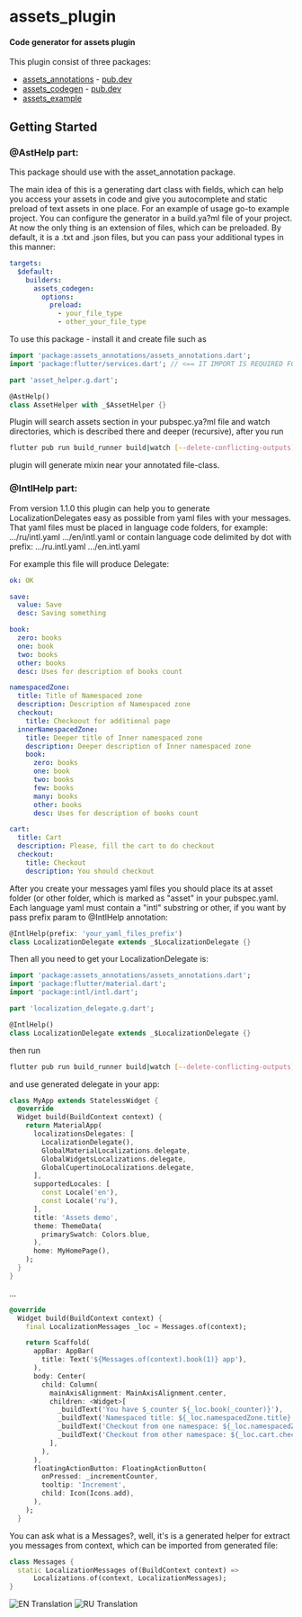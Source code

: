 # assets_plugin

#### Code generator for assets plugin

This plugin consist of three packages:
- [assets_annotations](https://github.com/alphamikle/assets_plugin/tree/master/assets_annotations) - [pub.dev](https://pub.dev/packages/assets_annotations)
- [assets_codegen](https://github.com/alphamikle/assets_plugin/tree/master/assets_codegen) - [pub.dev](https://pub.dev/packages/assets_codegen)
- [assets_example](https://github.com/alphamikle/assets_plugin/tree/master/assets_example)

## Getting Started

### @AstHelp part:
This package should use with the asset_annotation package.

The main idea of this is a generating dart class with fields, which can help you access your assets in code and give you autocomplete and static preload of text assets in one place.
For an example of usage go-to example project.
You can configure the generator in a build.ya?ml file of your project. At now the only thing is an extension of files, which can be preloaded. By default, it is a .txt and .json files, but you can pass your additional types in this
manner:
```yaml
targets:
  $default:
    builders:
      assets_codegen:
        options:
          preload:
            - your_file_type
            - other_your_file_type
```
To use this package - install it and create file such as
```dart
import 'package:assets_annotations/assets_annotations.dart';
import 'package:flutter/services.dart'; // <== IT IMPORT IS REQUIRED FOR WORKING AUTO-PRELOAD FOR DEFINED FILE EXTENSIONS (json, txt, etc...)

part 'asset_helper.g.dart';

@AstHelp()
class AssetHelper with _$AssetHelper {}
```
Plugin will search assets section in your pubspec.ya?ml file and watch directories, which is described there and deeper (recursive), after you run
```bash
flutter pub run build_runner build|watch [--delete-conflicting-outputs]
```
plugin will generate mixin near your annotated file-class.

### @IntlHelp part:

From version 1.1.0 this plugin can help you to generate LocalizationDelegates easy as possible from yaml files with your messages.
That yaml files must be placed in language code folders, for example:
.../ru/intl.yaml
.../en/intl.yaml
or contain language code delimited by dot with prefix:
.../ru.intl.yaml
.../en.intl.yaml

For example this file will produce Delegate:
```yaml
ok: OK

save:
  value: Save
  desc: Saving something

book:
  zero: books
  one: book
  two: books
  other: books
  desc: Uses for description of books count

namespacedZone:
  title: Title of Namespaced zone
  description: Description of Namespaced zone
  checkout:
    title: Checkoout for additional page
  innerNamespacedZone:
    title: Deeper title of Inner namespaced zone
    description: Deeper description of Inner namespaced zone
    book:
      zero: books
      one: book
      two: books
      few: books
      many: books
      other: books
      desc: Uses for description of books count

cart:
  title: Cart
  description: Please, fill the cart to do checkout
  checkout:
    title: Checkout
    description: You should checkout
```

After you create your messages yaml files you should place its at asset folder (or other folder, which is marked as "asset" in your pubspec.yaml. Each language yaml must contain a "intl" substring or other,
if you want by pass prefix param to @IntlHelp annotation:
```dart
@IntlHelp(prefix: 'your_yaml_files_prefix')
class LocalizationDelegate extends _$LocalizationDelegate {}
```

Then all you need to get your LocalizationDelegate is:
```dart
import 'package:assets_annotations/assets_annotations.dart';
import 'package:flutter/material.dart';
import 'package:intl/intl.dart';

part 'localization_delegate.g.dart';

@IntlHelp()
class LocalizationDelegate extends _$LocalizationDelegate {}
```

then run
```bash
flutter pub run build_runner build|watch [--delete-conflicting-outputs]
```

and use generated delegate in your app:
```dart
class MyApp extends StatelessWidget {
  @override
  Widget build(BuildContext context) {
    return MaterialApp(
      localizationsDelegates: [
        LocalizationDelegate(),
        GlobalMaterialLocalizations.delegate,
        GlobalWidgetsLocalizations.delegate,
        GlobalCupertinoLocalizations.delegate,
      ],
      supportedLocales: [
        const Locale('en'),
        const Locale('ru'),
      ],
      title: 'Assets demo',
      theme: ThemeData(
        primarySwatch: Colors.blue,
      ),
      home: MyHomePage(),
    );
  }
}
```
...
```dart
@override
  Widget build(BuildContext context) {
    final LocalizationMessages _loc = Messages.of(context);

    return Scaffold(
      appBar: AppBar(
        title: Text('${Messages.of(context).book(1)} app'),
      ),
      body: Center(
        child: Column(
          mainAxisAlignment: MainAxisAlignment.center,
          children: <Widget>[
            _buildText('You have $_counter ${_loc.book(_counter)}'),
            _buildText('Namespaced title: ${_loc.namespacedZone.title}'),
            _buildText('Checkout from one namespace: ${_loc.namespacedZone.checkout.title}'),
            _buildText('Checkout from other namespace: ${_loc.cart.checkout.title}'),
          ],
        ),
      ),
      floatingActionButton: FloatingActionButton(
        onPressed: _incrementCounter,
        tooltip: 'Increment',
        child: Icon(Icons.add),
      ),
    );
  }
```
You can ask what is a Messages?, well, it's is a generated helper for extract you messages from context, which can be imported from generated file:
```dart
class Messages {
  static LocalizationMessages of(BuildContext context) =>
      Localizations.of(context, LocalizationMessages);
}
```
![EN Translation](https://github.com/alphamikle/assets_plugin/blob/master/assets_example/assets/img/en.png)
![RU Translation](https://github.com/alphamikle/assets_plugin/blob/master/assets_example/assets/img/ru.png)
